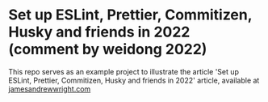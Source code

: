 # Set up ESLint, Prettier, Commitizen, Husky and friends in 2022 (comment by weidong 2022)

This repo serves as an example project to illustrate the article 'Set up ESLint, Prettier, Commitizen, Husky and friends in 2022' article, available at [jamesandrewwright.com](https://jamesandrewwright.com/articles/commitizen-eslint-prettier-husky)
